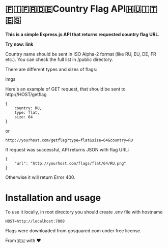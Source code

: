 # 🇫🇮🇫🇷🇩🇪Country Flag API🇭🇺🇮🇹🇪🇸

<strong>
This is a simple Express.js API that returns requested country flag URL.

Try now: link
</strong>

Country name should be sent in ISO Alpha-2 format (like RU, EU, DE, FR etc.). You can check the full list in /public directory.

There are different types and sizes of flags:

imgs

Here's an example of GET request, that should be sent to http://HOST/getflag

    {
        country: RU,
        type: flat,
        size: 64
    }

or

    http://yourhost.com/getflag?type=flat&size=64&country=RU


If request was successful, API returns JSON with flag URL:

    {
        "url": "http://yourhost.com/flags/flat/64/RU.png"
    }

Otherwise it will return Error 400.

# Installation and usage

To use it locally, in root directory you should create .env file with hostname

    HOST=http://localhost:7000

Flags were downloaded from gosquared.com under free license.

From 🇷🇺 with ♥️
